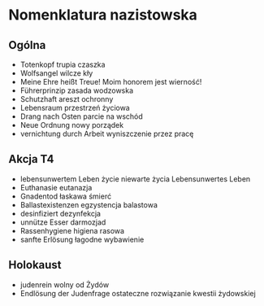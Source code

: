 # Nomenklatura nazistowska

## Ogólna

* Totenkopf trupia czaszka
* Wolfsangel wilcze kły
* Meine Ehre heißt Treue! Moim honorem jest wierność!
* Führerprinzip zasada wodzowska
* Schutzhaft areszt ochronny
* Lebensraum przestrzeń życiowa
* Drang nach Osten parcie na wschód
* Neue Ordnung nowy porządek
* vernichtung durch Arbeit wyniszczenie przez pracę

## Akcja T4

* lebensunwertem Leben życie niewarte życia Lebensunwertes Leben
* Euthanasie eutanazja
* Gnadentod łaskawa śmierć
* Ballastexistenzen egzystencja balastowa
* desinfiziert dezynfekcja
* unnütze Esser darmozjad
* Rassenhygiene higiena rasowa
* sanfte Erlösung łagodne wybawienie

## Holokaust

* judenrein wolny od Żydów
* Endlösung der Judenfrage ostateczne rozwiązanie kwestii żydowskiej
